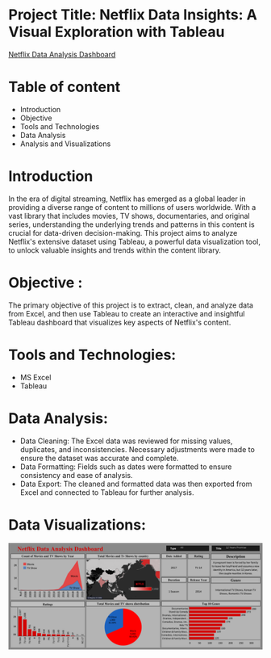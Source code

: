# Project Title: Netflix Data Insights: A Visual Exploration with Tableau

[Netflix Data Analysis Dashboard](https://public.tableau.com/shared/6SJDKPK5K?:display_count=n&:origin=viz_share_link)

# Table of content
- Introduction
- Objective
- Tools and Technologies
- Data Analysis
- Analysis and Visualizations

# Introduction

In the era of digital streaming, Netflix has emerged as a global leader in providing a diverse range of content to millions of users worldwide. With a vast library that includes movies, TV shows, documentaries, and original series, understanding the underlying trends and patterns in this content is crucial for data-driven decision-making. This project aims to analyze Netflix's extensive dataset using Tableau, a powerful data visualization tool, to unlock valuable insights and trends within the content library.

# Objective :
The primary objective of this project is to extract, clean, and analyze data from Excel, and then use Tableau to create an interactive and insightful Tableau dashboard that visualizes key aspects of Netflix's content. 

# Tools and Technologies:
- MS Excel
- Tableau

# Data Analysis:
- Data Cleaning: The Excel data was reviewed for missing values, duplicates, and inconsistencies. Necessary adjustments were made to ensure the dataset was accurate and complete.
- Data Formatting: Fields such as dates were formatted to ensure consistency and ease of analysis. 
- Data Export: The cleaned and formatted data was then exported from Excel and connected to Tableau for further analysis.

# Data Visualizations:
![Netflix Dashboard](https://github.com/prajaktakadu11/Netflix_Data_Insights-A_Visual_Exploration_with_Tableau/blob/main/Netflix%20Dashboard.png?raw=true)



